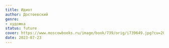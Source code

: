 ```yaml
---
title: Идиот
author: Достоевский
genre:
- художка
status: future
cover: https://www.moscowbooks.ru/image/book/739/orig/i739649.jpg?cu=20211222170510
date: 2023-07-23
---
```


